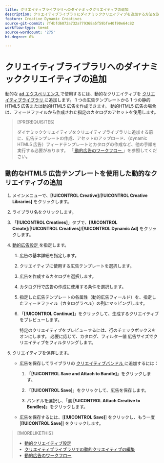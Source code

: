 ```yaml
---
title: クリエイティブライブラリへのダイナミッククリエイティブの追加
description: クリエイティブライブラリにダイナミッククリエイティブを追加する方法を説明します。
feature: Creative Dynamic Creatives
source-git-commit: 7f4bfd6072a732a779368a5f59bfe40f90e64c82
workflow-type: tm+mt
source-wordcount: '275'
ht-degree: 0%

---
```


# クリエイティブライブラリへのダイナミッククリエイティブの追加

動的な [ad エクスペリエンス ](creative-library-manage.md) で使用するには、動的なクリエイティブを [ クリエイティブライブラリ ](/help/creative/experiences/experience-about.md) に追加します。 1 つの広告テンプレートから 1 つの静的HTML5 広告または動的HTML5 広告を作成できます。 動的HTML5 広告の場合は、フィードファイルから作成された指定のカタログのアセットを使用します。

>[!PREREQUISITES]
>
>ダイナミッククリエイティブをクリエイティブライブラリに追加する前に、広告テンプレートの作成、アセットのアップロード、（dynamic HTML5 広告）フィードテンプレートとカタログの作成など、他の手順を実行する必要があります。 「[ 動的広告のワークフロー ](/help/creative/introduction/workflow-dynamic-ads.md)」を参照してください。

<!-- This does't work for me 9/24 -- I still have to select a catalog:

## Add dynamic creatives using a static HTML5 ad template

1. In the main menu, click **[!UICONTROL Creative]** > **[!UICONTROL Creative Libraries]**.

1. Click the library name.

1. On the **[!UICONTROL Creatives]** tab, click **[!UICONTROL Create]** > **[!UICONTROL Creatives]** > **[!UICONTROL Dynamic Ad]**.

1. Specify the [dynamic ad settings](/help/creative/creative-libraries/creative-settings-dynamic.md#dynamic-ad-settings-static-html5):

   1. On the [!UICONTROL Basic Details] tab, specify the ad details and the clickURL.

   1. Click **[!UICONTROL Process]**.

   1. On the [!UICONTROL Attributes Details] tab, specify the dynamic ad attributes.

1. Click **[!UICONTROL Save]**.

-->

## 動的なHTML5 広告テンプレートを使用した動的なクリエイティブの追加

1. メインメニューで、**[!UICONTROL Creative]**/**[!UICONTROL Creative Libraries]** をクリックします。

1. ライブラリ名をクリックします。

1. 「**[!UICONTROL Creatives]**」タブで、**[!UICONTROL Create]**/**[!UICONTROL Creatives]**/**[!UICONTROL Dynamic Ad]** をクリックします。

1. [ 動的広告設定 ](/help/creative/creative-libraries/creative-settings-dynamic.md) を指定します。

   1. 広告の基本詳細を指定します。

   1. クリエイティブに使用する広告テンプレートを選択します。

   1. 広告を作成するカタログを選択します。

   1. カタログ行で広告の作成に使用する条件を選択します。

   1. 指定した広告テンプレートの各属性（動的広告フィールド）を、指定したフィードファイル（カタログラベル）の列にマッピングします。

   1. 「**[!UICONTROL Continue]**」をクリックして、生成するクリエイティブをプレビューします。

      特定のクリエイティブをプレビューするには、行のチェックボックスをオンにします。 必要に応じて、カタログ、フィルター値 <!-- explain more--> 広告サイズでクリエイティブをフィルタリングします。

1. クリエイティブを保存します。

   * 広告を保存してライブラリの [ クリエイティブバンドル ](/help/creative/creative-libraries/bundle-manage.md) に追加するには：

      1. 「**[!UICONTROL Save and Attach to Bundle]**」をクリックします。

      1. 「**[!UICONTROL Save]**」をクリックして、広告を保存します。

      1. バンドルを選択し、「選 **[!UICONTROL Attach Creative to Bundles]**」をクリックします。

   * 広告を保存するには、[**[!UICONTROL Save]**] をクリックし、もう一度 [**[!UICONTROL Save]**] をクリックします。

>[!MORELIKETHIS]
>
>* [ 動的クリエイティブ設定 ](creative-settings-dynamic.md)
>* [ クリエイティブライブラリでの動的クリエイティブの編集 ](creative-edit-dynamic.md)
>* [ 動的広告のワークフロー ](/help/creative/introduction/workflow-dynamic-ads.md)
